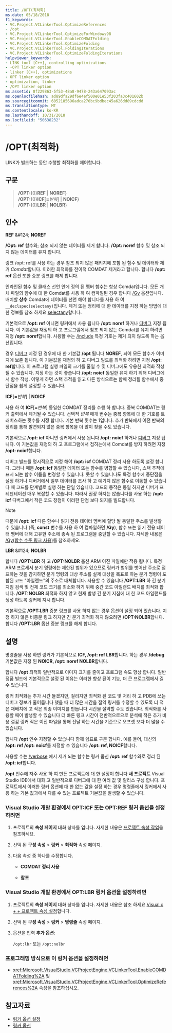 ```yaml
---
title: /OPT(최적화)
ms.date: 05/18/2018
f1_keywords:
- VC.Project.VCLinkerTool.OptimizeReferences
- /opt
- VC.Project.VCLinkerTool.OptimizeForWindows98
- VC.Project.VCLinkerTool.EnableCOMDATFolding
- VC.Project.VCLinkerTool.OptimizeFolding
- VC.Project.VCLinkerTool.FoldingIterations
- VC.Project.VCLinkerTool.OptimizeFoldingIterations
helpviewer_keywords:
- LINK tool [C++], controlling optimizations
- -OPT linker option
- linker [C++], optimizations
- OPT linker option
- optimization, linker
- /OPT linker option
ms.assetid: 8f229863-5f53-48a8-9478-243a647093ac
ms.openlocfilehash: ad89dfa29df6e4ef500e01e53f203fa3c401602b
ms.sourcegitcommit: 6052185696adca270bc9bdbec45a626dd89cdcdd
ms.translationtype: MT
ms.contentlocale: ko-KR
ms.lasthandoff: 10/31/2018
ms.locfileid: "50638232"
---
```

# <a name="opt-optimizations"></a>/OPT(최적화)

LINK가 빌드하는 동안 수행할 최적화를 제어합니다.

## <a name="syntax"></a>구문

> **/OPT:**{0}**REF** | **NOREF**}<br/>
> **/OPT:**{0}**ICF**[**=**_반복_] | **NOICF**}<br/>
> **/OPT:**{0}**LBR** | **NOLBR**}

## <a name="arguments"></a>인수

**REF** &AMP;#124; **NOREF**

**/Opt: ref** 함수와; 참조 되지 않는 데이터를 제거 합니다. **/Opt: noref** 함수 및 참조 되지 않는 데이터를 유지 합니다.

링크 /opt: ref를 사용 하는 경우 참조 되지 않은 패키지에 포함 된 함수 및 데이터와 제거 *Comdat*합니다. 이러한 최적화를 전이적 COMDAT 제거라고 합니다. 합니다 **/opt: ref** 옵션 또한 증분 링크를 해제 합니다.

인라인된 함수 및 클래스 선언 안에 정의 된 멤버 함수는 항상 Comdat입니다. 모든 개체 파일의 함수에 대 한 Comdat를 사용 하 여 컴파일된 경우 합니다 [/Gy](../../build/reference/gy-enable-function-level-linking.md) 옵션입니다. 배치할 **상수** Comdat에 데이터를 선언 해야 합니다를 사용 하 여 `__declspec(selectany)`입니다. 제거 또는 정리에 대 한 데이터를 지정 하는 방법에 대 한 정보를 참조 하세요 [selectany](../../cpp/selectany.md)합니다.

기본적으로 **/opt: ref** 아니면 링커에서 사용 됩니다 **/opt: noref** 하거나 [디버그](../../build/reference/debug-generate-debug-info.md) 지정 됩니다. 이 기본값을 재정의 하 고 프로그램에서 참조 되지 않는 Comdat를 유지 하려면 지정 **/opt: noref**합니다. 사용할 수는 [/include](../../build/reference/include-force-symbol-references.md) 특정 기호는 제거 되지 않도록 하는 옵션입니다.

경우 [디버그](../../build/reference/debug-generate-debug-info.md) 지정 된 경우에 대 한 기본값 **/opt** 됩니다 **NOREF**, 되어 모든 함수가 이미지에 보존 됩니다. 이 기본값을 재정의 하 고 디버그 빌드를 최적화 하려면 지정 **/opt: ref**합니다. 이 프로그램 실행 파일의 크기를 줄일 수 및 디버그에도 유용한 최적화 작성 될 수 있습니다. 지정 하는 것이 좋습니다 **/opt: noicf** 동일한 유지 하기 위해 디버그에서 함수 작성. 이렇게 하면 스택 추적을 읽고 다른 방식으로는 함께 정리될 함수에서 중단점을 쉽게 설정할 수 있습니다.

**ICF**\[**=**_반복_] &#124; **NOICF**

사용 하 여 **ICF**\[**=**_반복_] 동일한 COMDAT 정리를 수행 하 합니다. 중복 COMDAT는 링커 출력에서 제거될 수 있습니다. 선택적 *반복* 매개 변수는 중복 항목에 대 한 기호를 트래버스하는 횟수를 지정 합니다. 기본 반복 횟수는 1입니다. 추가 반복에서 이전 반복의 정리를 통해 발견되지 않은 중복 항목을 더 많이 찾을 수도 있습니다.

기본적으로 **/opt: icf** 아니면 링커에서 사용 됩니다 **/opt: noicf** 하거나 [디버그](../../build/reference/debug-generate-debug-info.md) 지정 됩니다. 이 기본값을 재정의 하 고 프로그램에서 접히는에서 Comdat를 방지 하려면 지정 **/opt: noicf**합니다.

디버그 빌드를 명시적으로 지정 해야 **/opt: icf** COMDAT 정리 사용 하도록 설정 합니다. 그러나 때문 **/opt: icf** 동일한 데이터 또는 함수를 병합할 수 있습니다, 스택 추적에 표시 되는 함수 이름을 변경할 수 있습니다. 못할 수 있습니다도 특정 함수에 중단점을 설정 하거나 디버거에서 일부 데이터를 조사 하 고 예기치 않은 함수로 이동할 수 있습니다 때 코드를 단계별로 실행 하는 단일 있습니다. 코드의 동작은 동일 하지만 디버거 프레젠테이션 매우 복잡할 수 있습니다. 따라서 권장 하지는 않습니다를 사용 하는 **/opt: icf** 디버그에서 작은 코드 장점이 이러한 단점 보다 되지를 빌드합니다.

> [!NOTE]
> 때문에 **/opt: icf** 다른 함수나 읽기 전용 데이터 멤버에 할당 될 동일한 주소를 발생할 수 있습니다 (즉, **const** 변수를 사용 하 여 컴파일하면 **/Gy**), 함수 또는 읽기 전용 데이터 멤버에 대해 고유한 주소에 종속 된 프로그램을 중단할 수 있습니다. 자세한 내용은 [/Gy(함수 수준 링크 사용)](../../build/reference/gy-enable-function-level-linking.md)를 참조하세요.

**LBR** &AMP;#124; **NOLBR**

합니다 **/OPT:LBR** 하 고 **/OPT:NOLBR** 옵션 ARM 이진 파일에만 적용 됩니다. 특정 ARM 프로세서 분기 명령에는 제한된 범위가 있으므로 링커가 범위를 벗어난 주소로 점프하는 것을 감지하면 분기 명령의 대상 주소를 실제 대상을 목표로 하는 분기 명령이 포함된 코드 "아일랜드"의 주소로 대체합니다. 사용할 수 있습니다 **/OPT:LBR** 하 긴 분기 지침 검색 및 전체 코드 크기를 최소화 하기 위해 중간 코드 아일랜드 배치를 최적화 합니다. **/OPT:NOLBR** 최적화 하지 않고 현재 발생 긴 분기 지침에 대 한 코드 아일랜드를 생성 하도록 링커에 지시 합니다.

기본적으로 **/OPT:LBR** 증분 링크를 사용 하지 않는 경우 옵션이 설정 되어 있습니다. 지정 하지 않은 비증분 링크 하지만 긴 분기 최적화 하지 않으려면 **/OPT:NOLBR**합니다. 합니다 **/OPT:LBR** 옵션 증분 링크를 해제 합니다.

## <a name="remarks"></a>설명

명령줄을 사용 하면 링커가 기본적으로 **ICF, /opt: ref LBR**합니다. 하는 경우 **/debug** 기본값은 지정 된 **NOICR, /opt: noref NOLBR**합니다.

합니다 **/opt** 최적화 일반적으로 이미지 크기를 줄이고 프로그램 속도 향상 합니다. 일반 정품 빌드에 기본적으로 설정 된 이유는 이러한 향상 된이 기능, 더 큰 프로그램에서 길 수 있습니다.

링커 최적화는 추가 시간 들겠지만, 걸리지만 최적화 된 코드 및 처리 하 고 PDB에 쓰는 디버그 정보가 줄어듭니다 했을 때 더 많은 시간을 절약 링커를 수정할 수 있도록 더 적은 재배치에 고 작은 최종 이미지를 만듭니다 시간을 절약할 수도 있습니다. 최적화를 사용할 때이 발생할 수 있습니다 더 빠른 링크 시간이 전반적으로으로 분석에 적은 추가 비용 절감 링커 작은 이진 파일을 통해 전달 하는 시간을 기준으로 오프셋 보다 더 많을 수 있습니다.

합니다 **/opt** 인수 지정할 수 있습니다 함께 쉼표로 구분 합니다. 예를 들어, 대신의 **/opt: ref /opt: noicf**를 지정할 수 있습니다 **/opt: ref, NOICF**합니다.

사용할 수는 [/verbose](../../build/reference/verbose-print-progress-messages.md) 에서 제거 되는 함수는 링커 옵션 **/opt: ref** 함수와로 정리 된 **/opt: icf**합니다.

**/opt** 인수에 자주 사용 하 여 만든 프로젝트에 대 한 설정이 합니다 **새 프로젝트** Visual Studio IDE에서 대화 고 일반적으로 디버그에 대 한 여러 값 및 릴리스 구성 합니다. 프로젝트에서 이러한 링커 옵션에 대 한 없는 값을 설정 하는 경우 명령줄에서 링커에서 사용 하는 기본 값과에서 다를 수 있는 프로젝트 기본값을 발생할 수 있습니다.

### <a name="to-set-the-opticf-or-optref-linker-option-in-the-visual-studio-development-environment"></a>Visual Studio 개발 환경에서 OPT:ICF 또는 OPT:REF 링커 옵션을 설정하려면

1. 프로젝트의 **속성 페이지** 대화 상자를 엽니다. 자세한 내용은 [프로젝트 속성 작업](../../ide/working-with-project-properties.md)을 참조하세요.

1. 선택 된 **구성 속성** > **링커** > **최적화** 속성 페이지.

1. 다음 속성 중 하나를 수정합니다.

   - **COMDAT 정리 사용**

   - **참조**

### <a name="to-set-the-optlbr-linker-option-in-the-visual-studio-development-environment"></a>Visual Studio 개발 환경에서 OPT:LBR 링커 옵션을 설정하려면

1. 프로젝트의 **속성 페이지** 대화 상자를 엽니다. 자세한 내용은 참조 하세요 [Visual c + + 프로젝트 속성 설정](../../ide/working-with-project-properties.md)합니다.

1. 선택 된 **구성 속성** > **링커** > **명령줄** 속성 페이지.

1. 옵션을 입력 **추가 옵션**:

   `/opt:lbr` 또는 `/opt:nolbr`

### <a name="to-set-this-linker-option-programmatically"></a>프로그래밍 방식으로 이 링커 옵션을 설정하려면

- <xref:Microsoft.VisualStudio.VCProjectEngine.VCLinkerTool.EnableCOMDATFolding%2A> 및 <xref:Microsoft.VisualStudio.VCProjectEngine.VCLinkerTool.OptimizeReferences%2A> 속성을 참조하십시오.

## <a name="see-also"></a>참고자료

- [링커 옵션 설정](../../build/reference/setting-linker-options.md)
- [링커 옵션](../../build/reference/linker-options.md)
